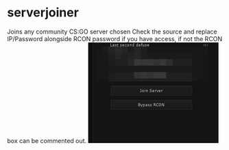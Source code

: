 # serverjoiner
Joins any community CS:GO server chosen
Check the source and replace IP/Password alongside RCON password if you have access, if not the RCON box can be commented out.
![Alt Text](https://github.com/ERevere/serverjoiner/blob/main/Showcase.png?raw=true)
